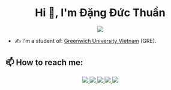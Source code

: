 <h1 align="center">Hi 👋, I'm Đặng Đức Thuần </h1>
<p align="center"><img src="https://img.icons8.com/color/48/000000/vietnam-circular.png"/></p>

- ✍ I'm a student of: [Greenwich University Vietnam](https://greenwich.edu.vn/) (GRE).


## 📫 How to reach me:



<p align="center">
  
  <a href="https://www.facebook.com/dangducthuan.ddt" alt="Facebook">
    <img src="https://img.icons8.com/fluent/48/000000/facebook-new.png" target="_blank" />
  </a> 
  <a href="https://github.com/DangDucThuan38" alt="Github">
    <img src="https://img.icons8.com/fluent/48/000000/github.png"/>
  </a> 
  <a href="https://www.instagram.com/dangthuan5/" alt="Instargram" target="_blank" >
    <img src="https://img.icons8.com/fluency/48/null/instagram-new.png"/>
  </a>
  <a href="dangducthuan999@gmail.com" alt="Email">
    <img src="https://img.icons8.com/fluent/48/000000/mailing.png"/>
  </a>
  <a href="" alt="Zalo">
  <img src="https://img.icons8.com/color/48/null/zalo.png"/>
</a>

</p>



